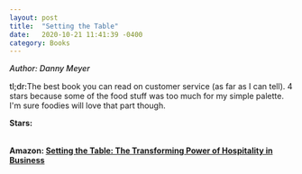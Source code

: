 ```yaml
---
layout: post
title:  "Setting the Table"
date:   2020-10-21 11:41:39 -0400
category: Books
---
```

<link rel="stylesheet" href="https://cdnjs.cloudflare.com/ajax/libs/font-awesome/4.7.0/css/font-awesome.min.css">

<span style="font-weight:500;font-style:italic;"> Author: Danny Meyer</span>

<div style="margin-top:15px;"></div>

<span style="font-weight:500;">tl;dr:</span>The best book you can read on customer service (as far as I can tell). 4 stars because some of the food stuff was too much for my simple palette. I'm sure foodies will love that part though. 

<table>
	<tr><b>Stars: </b></tr>
	<tr>
		<span class="fa fa-star checked"></span>
		<span class="fa fa-star checked"></span>
		<span class="fa fa-star checked"></span>
		<span class="fa fa-star checked"></span>
		<span class="fa fa-star"></span>
	</tr>
</table>

**Amazon: [Setting the Table: The Transforming Power of Hospitality in Business](https://www.amazon.com/Setting-Table-Transforming-Hospitality-Business/dp/0060742763)**